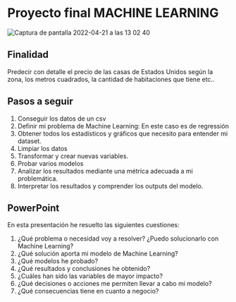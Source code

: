 # Proyecto final MACHINE LEARNING

![Captura de pantalla 2022-04-21 a las 13 02 40](https://user-images.githubusercontent.com/98879159/164444845-b66f0527-cd66-41a8-beeb-5c6521bb575d.png)


## Finalidad

Predecir con detalle el precio de las casas de Estados Unidos según la zona, los metros cuadrados, la cantidad de habitaciones que tiene etc.. 

## Pasos a seguir

1. Conseguir los datos de un csv 
2. Definir mi problema de Machine Learning: En este caso es de regressión
3. Obtener todos los estadísticos y gráficos que necesito para entender mi dataset.
4. Limpiar los datos
5. Transformar y crear nuevas variables.
6. Probar varios modelos
7. Analizar los resultados mediante una métrica adecuada a mi problemática.
8. Interpretar los resultados y comprender los outputs del modelo.

## PowerPoint

En esta presentación he resuelto las siguientes cuestiones:  
1. ¿Qué problema o necesidad voy a resolver? ¿Puedo solucionarlo con Machine Learning?
2. ¿Qué solución aporta mi modelo de Machine Learning?
3. ¿Qué modelos he probado? 
4. ¿Qué resultados y conclusiones he obtenido? 
5. ¿Cuáles han sido las variables de mayor impacto? 
6. ¿Qué decisiones o acciones me permiten llevar a cabo mi modelo?
7. ¿Qué consecuencias tiene en cuanto a negocio?
